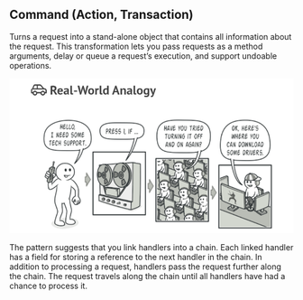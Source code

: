 ## Command (Action, Transaction)

Turns a request into a stand-alone object that contains all information about the request. This transformation lets you pass requests as a method arguments, delay or queue a request’s execution, and support undoable operations.



![img.png](img.png)

The pattern suggests that you link handlers into a chain. Each linked handler has a field for storing a reference to the next handler in the chain. In addition to processing a request, handlers pass the request further along the chain. The request travels along the chain until all handlers have had a chance to process it.

